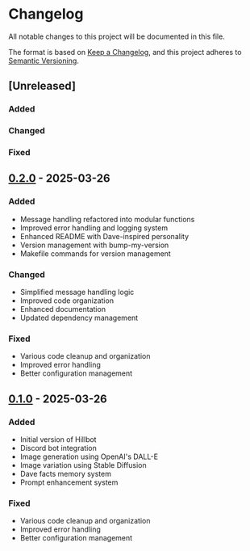 <!--markdownlint-disable MD024-->

# Changelog

All notable changes to this project will be documented in this file.

The format is based on [Keep a Changelog](https://keepachangelog.com/en/1.0.0/),
and this project adheres to [Semantic Versioning](https://semver.org/spec/v2.0.0.html).

## [Unreleased]

### Added

### Changed

### Fixed

## [0.2.0] - 2025-03-26

### Added

- Message handling refactored into modular functions
- Improved error handling and logging system
- Enhanced README with Dave-inspired personality
- Version management with bump-my-version
- Makefile commands for version management

### Changed

- Simplified message handling logic
- Improved code organization
- Enhanced documentation
- Updated dependency management

### Fixed

- Various code cleanup and organization
- Improved error handling
- Better configuration management

## [0.1.0] - 2025-03-26

### Added

- Initial version of Hillbot
- Discord bot integration
- Image generation using OpenAI's DALL-E
- Image variation using Stable Diffusion
- Dave facts memory system
- Prompt enhancement system

### Fixed

- Various code cleanup and organization
- Improved error handling
- Better configuration management

[0.2.0]: https://github.com/cellwebb/discord-hillbot/compare/v0.1.0...v0.2.0
[0.1.0]: https://github.com/cellwebb/discord-hillbot/releases/tag/v0.1.0
